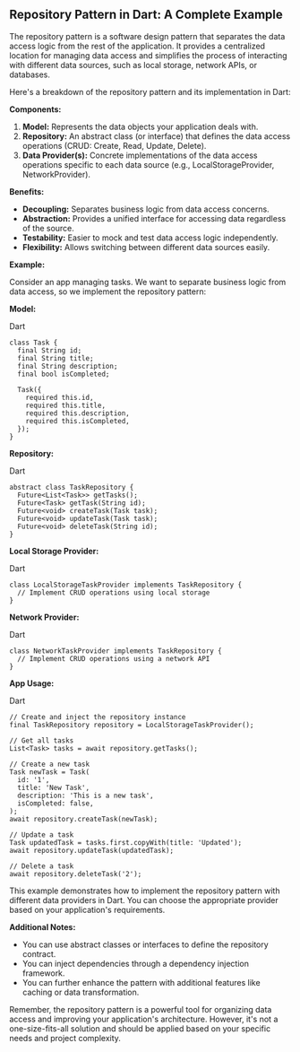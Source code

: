 ## Repository Pattern in Dart: A Complete Example

The repository pattern is a software design pattern that separates the data access logic from the rest of the application. It provides a centralized location for managing data access and simplifies the process of interacting with different data sources, such as local storage, network APIs, or databases.

Here's a breakdown of the repository pattern and its implementation in Dart:

**Components:**

1.  **Model:** Represents the data objects your application deals with.
2.  **Repository:** An abstract class (or interface) that defines the data access operations (CRUD: Create, Read, Update, Delete).
3.  **Data Provider(s):** Concrete implementations of the data access operations specific to each data source (e.g., LocalStorageProvider, NetworkProvider).

**Benefits:**

-   **Decoupling:** Separates business logic from data access concerns.
-   **Abstraction:** Provides a unified interface for accessing data regardless of the source.
-   **Testability:** Easier to mock and test data access logic independently.
-   **Flexibility:** Allows switching between different data sources easily.

**Example:**

Consider an app managing tasks. We want to separate business logic from data access, so we implement the repository pattern:

**Model:**

Dart

```
class Task {
  final String id;
  final String title;
  final String description;
  final bool isCompleted;

  Task({
    required this.id,
    required this.title,
    required this.description,
    required this.isCompleted,
  });
}

```


**Repository:**

Dart

```
abstract class TaskRepository {
  Future<List<Task>> getTasks();
  Future<Task> getTask(String id);
  Future<void> createTask(Task task);
  Future<void> updateTask(Task task);
  Future<void> deleteTask(String id);
}

```


**Local Storage Provider:**

Dart

```
class LocalStorageTaskProvider implements TaskRepository {
  // Implement CRUD operations using local storage
}

```

**Network Provider:**

Dart

```
class NetworkTaskProvider implements TaskRepository {
  // Implement CRUD operations using a network API
}

```


**App Usage:**

Dart

```
// Create and inject the repository instance
final TaskRepository repository = LocalStorageTaskProvider();

// Get all tasks
List<Task> tasks = await repository.getTasks();

// Create a new task
Task newTask = Task(
  id: '1',
  title: 'New Task',
  description: 'This is a new task',
  isCompleted: false,
);
await repository.createTask(newTask);

// Update a task
Task updatedTask = tasks.first.copyWith(title: 'Updated');
await repository.updateTask(updatedTask);

// Delete a task
await repository.deleteTask('2');

```
This example demonstrates how to implement the repository pattern with different data providers in Dart. You can choose the appropriate provider based on your application's requirements.

**Additional Notes:**

-   You can use abstract classes or interfaces to define the repository contract.
-   You can inject dependencies through a dependency injection framework.
-   You can further enhance the pattern with additional features like caching or data transformation.

Remember, the repository pattern is a powerful tool for organizing data access and improving your application's architecture. However, it's not a one-size-fits-all solution and should be applied based on your specific needs and project complexity.